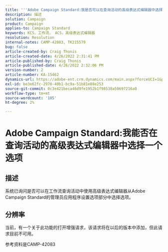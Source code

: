 ```yaml
---
title: '''Adobe Campaign Standard:我是否可以在查询活动的高级表达式编辑器中选择选项？'
description: 描述
solution: Campaign
product: Campaign
applies-to: Campaign Standard
keywords: KCS，工作流， ACS，高级表达式编辑器
resolution: Resolution
internal-notes: CAMP-42083, TK215579
bug: false
article-created-by: Craig Thonis
article-created-date: 4/26/2022 2:31:41 PM
article-published-by: Craig Thonis
article-published-date: 4/26/2022 2:32:06 PM
version-number: 2
article-number: KA-15462
dynamics-url: https://adobe-ent.crm.dynamics.com/main.aspx?forceUCI=1&pagetype=entityrecord&etn=knowledgearticle&id=c2f43f96-6dc5-ec11-a7b6-0022480a138b
exl-id: be3e62fc-2970-40b1-bc9a-51b81e88e253
source-git-commit: 0c3e421beca46d9fe1952b1f98538a50697216a0
workflow-type: tm+mt
source-wordcount: '105'
ht-degree: 2%

---
```


# Adobe Campaign Standard:我能否在查询活动的高级表达式编辑器中选择一个选项

## 描述


系统已询问是否可以在工作流查询活动中使用高级表达式编辑器从Adobe Campaign Standard的管理员应用程序设置选项部分中选择选项。


## 分辨率


当前，有一个关于此功能的打开增强请求，该请求将在以后的版本中添加，但此请求目前不可用。

参考资料是CAMP-42083
